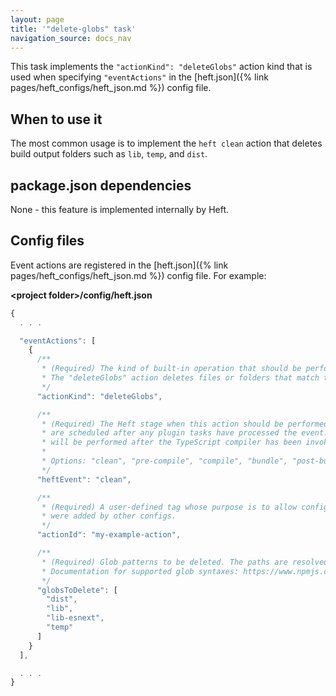 ```yaml
---
layout: page
title: '"delete-globs" task'
navigation_source: docs_nav
---
```


This task implements the `"actionKind": "deleteGlobs"` action kind that is used when specifying
`"eventActions"` in the [heft.json]({% link pages/heft_configs/heft_json.md %}) config file.


## When to use it

The most common usage is to implement the `heft clean` action that deletes build output folders
such as `lib`, `temp`, and `dist`.


## package.json dependencies

None - this feature is implemented internally by Heft.


## Config files

Event actions are registered in the [heft.json]({% link pages/heft_configs/heft_json.md %}) config file.  For example:

**&lt;project folder&gt;/config/heft.json**
```js
{
  . . .

  "eventActions": [
    {
      /**
       * (Required) The kind of built-in operation that should be performed.
       * The "deleteGlobs" action deletes files or folders that match the specified glob patterns.
       */
      "actionKind": "deleteGlobs",

      /**
       * (Required) The Heft stage when this action should be performed.  Note that heft.json event actions
       * are scheduled after any plugin tasks have processed the event.  For example, a "compile" event action
       * will be performed after the TypeScript compiler has been invoked.
       *
       * Options: "clean", "pre-compile", "compile", "bundle", "post-build"
       */
      "heftEvent": "clean",

      /**
       * (Required) A user-defined tag whose purpose is to allow configs to replace/delete handlers that
       * were added by other configs.
       */
      "actionId": "my-example-action",

      /**
       * (Required) Glob patterns to be deleted. The paths are resolved relative to the project folder.
       * Documentation for supported glob syntaxes: https://www.npmjs.com/package/fast-glob
       */
      "globsToDelete": [
        "dist",
        "lib",
        "lib-esnext",
        "temp"
      ]
    }
  ],

  . . .
}
```

